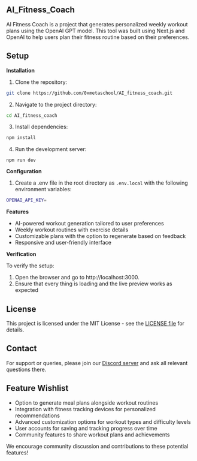## AI_Fitness_Coach

AI Fitness Coach is a project that generates personalized weekly workout plans using the OpenAI GPT model. This tool was built using Next.js and OpenAI to help users plan their fitness routine based on their preferences.

## Setup

**Installation**

1. Clone the repository:
```bash
git clone https://github.com/0xmetaschool/AI_fitness_coach.git
```

2. Navigate to the project directory:
```bash
cd AI_fitness_coach
```

3. Install dependencies:
```bash
npm install
```
4. Run the development server:
```
npm run dev
```

**Configuration**

1. Create a .env file in the root directory as `.env.local` with the following environment variables:

```bash
OPENAI_API_KEY= 
```
**Features**
- AI-powered workout generation tailored to user preferences
- Weekly workout routines with exercise details
- Customizable plans with the option to regenerate based on feedback
- Responsive and user-friendly interface


**Verification**

To verify the setup:

1. Open the browser and go to http://localhost:3000.
2. Ensure that every thing is loading and the live preview works as expected



## License

This project is licensed under the MIT License - see the [LICENSE file](./LICENSE) for details.


## Contact
For support or queries, please join our [Discord server](https://discord.com/invite/vbVMUwXWgc) and ask all relevant questions there.


## Feature Wishlist
- Option to generate meal plans alongside workout routines
- Integration with fitness tracking devices for personalized recommendations
- Advanced customization options for workout types and difficulty levels
- User accounts for saving and tracking progress over time
- Community features to share workout plans and achievements

We encourage community discussion and contributions to these potential features!